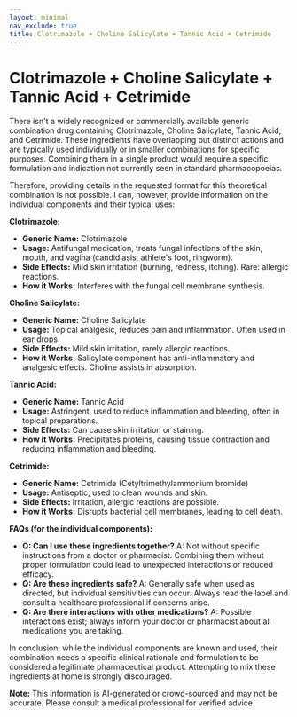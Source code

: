 ```yaml
---
layout: minimal
nav_exclude: true
title: Clotrimazole + Choline Salicylate + Tannic Acid + Cetrimide
---
```


# Clotrimazole + Choline Salicylate + Tannic Acid + Cetrimide

There isn't a widely recognized or commercially available generic combination drug containing Clotrimazole, Choline Salicylate, Tannic Acid, and Cetrimide.  These ingredients have overlapping but distinct actions and are typically used individually or in smaller combinations for specific purposes.  Combining them in a single product would require a specific formulation and indication not currently seen in standard pharmacopoeias.

Therefore, providing details in the requested format for this theoretical combination is not possible.  I can, however, provide information on the individual components and their typical uses:


**Clotrimazole:**

* **Generic Name:** Clotrimazole
* **Usage:** Antifungal medication, treats fungal infections of the skin, mouth, and vagina (candidiasis, athlete's foot, ringworm).
* **Side Effects:**  Mild skin irritation (burning, redness, itching). Rare: allergic reactions.
* **How it Works:** Interferes with the fungal cell membrane synthesis.

**Choline Salicylate:**

* **Generic Name:** Choline Salicylate
* **Usage:** Topical analgesic, reduces pain and inflammation. Often used in ear drops.
* **Side Effects:** Mild skin irritation, rarely allergic reactions.
* **How it Works:** Salicylate component has anti-inflammatory and analgesic effects. Choline assists in absorption.

**Tannic Acid:**

* **Generic Name:** Tannic Acid
* **Usage:** Astringent, used to reduce inflammation and bleeding, often in topical preparations.
* **Side Effects:** Can cause skin irritation or staining.
* **How it Works:** Precipitates proteins, causing tissue contraction and reducing inflammation and bleeding.

**Cetrimide:**

* **Generic Name:** Cetrimide (Cetyltrimethylammonium bromide)
* **Usage:** Antiseptic, used to clean wounds and skin.
* **Side Effects:** Irritation, allergic reactions are possible.
* **How it Works:** Disrupts bacterial cell membranes, leading to cell death.


**FAQs (for the individual components):**

* **Q: Can I use these ingredients together?**  A: Not without specific instructions from a doctor or pharmacist. Combining them without proper formulation could lead to unexpected interactions or reduced efficacy.
* **Q: Are these ingredients safe?** A: Generally safe when used as directed, but individual sensitivities can occur. Always read the label and consult a healthcare professional if concerns arise.
* **Q: Are there interactions with other medications?** A:  Possible interactions exist; always inform your doctor or pharmacist about all medications you are taking.


In conclusion, while the individual components are known and used, their combination needs a specific clinical rationale and formulation to be considered a legitimate pharmaceutical product.  Attempting to mix these ingredients at home is strongly discouraged.


**Note:** This information is AI-generated or crowd-sourced and may not be accurate. Please consult a medical professional for verified advice.